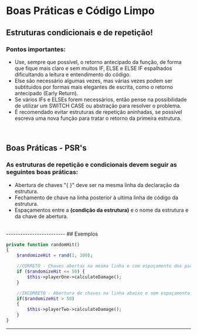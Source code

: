 # Boas Práticas e Código Limpo

## Estruturas condicionais e de repetição!
### Pontos importantes:
- Use, sempre que possível, o retorno antecipado da função, de forma que fique mais claro e sem muitos IF, ELSE e ELSE IF espalhados dificultando a leitura e entendimento do código.
- Else são necessário algumas vezes, mas várias vezes podem ser subtituidos por formas mais elegantes de escrita, como o retorno antecipado (Early Return).
- Se vários IFs e ELSEs forem necessários, então pense na possibilidade de utilizar um SWITCH CASE ou abstração para resolver o problema.
- É recomendado evitar estruturas de repetição aninhadas, se possível escreva uma nova função para tratar o retorno da primeira estrutura.  
</br>

## Boas Práticas - PSR's
### As estruturas de repetição e condicionais devem seguir as seguintes boas práticas:
  - Abertura de chaves "{ }" deve ser na mesma linha da declaração da estrutura.
  - Fechamento de chave na linha posterior à ultima linha de código da estrutura.
  - Espaçamentos entre a **(condição da estrutura)** e o nome da estrutura e da chave de abertura.  
</br>
-------------------------
## Exemplos

```PHP
private function randomHit()
{
    $randomizeHit = rand(1, 100);

    //CORRETO - Chaves abertas na mesma linha e com espaçamento dos parênteses.
    if ($randomizeHit <= 50) {
        $this->playerOne->calculateDamage();
    }

    //INCORRETO - Abertura de chaves na linha abaixo e sem espaçamento entre os parênteses.
    if($randomizeHit > 50)
    {
        $this->playerTwo->calculateDamage();
    }
}
```

---------------------------------  
</br>
